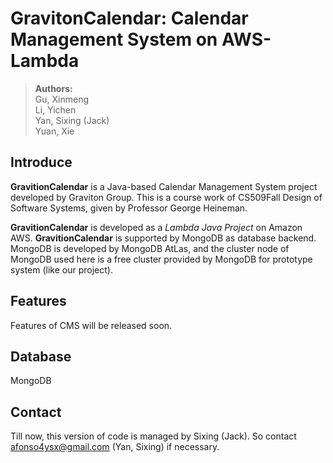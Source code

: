 # GravitonCalendar: Calendar Management System on AWS-Lambda

>
> **Authors:**  
> Gu, Xinmeng  
> Li, Yichen  
> Yan, Sixing (Jack)  
> Yuan, Xie  

## Introduce 
**GravitionCalendar** is a Java-based Calendar Management System project developed by Graviton Group. This is a course work of CS509Fall Design of Software Systems, given by Professor George Heineman. 

**GravitionCalendar** is developed as a _Lambda Java Project_ on Amazon AWS. **GravitionCalendar** is supported by MongoDB as database backend. MongoDB is developed by MongoDB AtLas, and the cluster node of MongoDB used here is a free cluster provided by MongoDB for prototype system (like our project).

## Features
Features of CMS will be released soon.

## Database
MongoDB

## Contact
Till now, this version of code is managed by Sixing (Jack). So contact afonso4ysx@gmail.com (Yan, Sixing) if necessary.